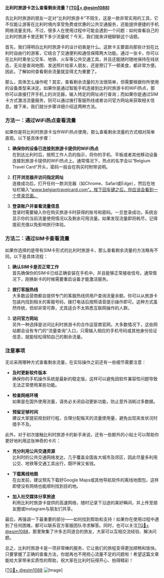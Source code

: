 **比利时旅游卡怎么查看剩余流量？[[TG💪+ @esim1088](https://t.me/s/esim1088)]**

去比利时旅游的朋友一定对“比利时旅游卡”不陌生，这是一款非常实用的工具，它不仅能让游客在比利时境内享受免费或优惠的公共交通服务，还能提供便捷的手机网络流量支持。不过，很多人在使用过程中可能会遇到一个问题：如何查看自己的比利时旅游卡里还剩下多少流量呢？今天，我们就来详细聊聊这个话题。

首先，我们得明白比利时旅游卡的设计初衷是什么。这款卡主要面向那些计划在比利时自由行的游客，它结合了交通便利和通信保障两大功能。通过一张卡，你可以在比利时乘坐公交车、地铁、火车等公共交通工具，并且还能随时随地保持在线状态，无论是查询地图、发送照片给家人朋友，还是预订下一顿美食，都非常方便。因此，了解如何查看剩余流量就显得尤为重要了。

那么，具体怎么操作呢？其实，查看剩余流量的方法很简单，但需要根据你所使用的设备类型来决定。如果你是通过智能手机连接到比利时旅游卡的WiFi热点，那你可以直接打开手机上的浏览器，输入特定的网址进行查询；而如果你是通过SIM卡方式激活流量服务，则可以通过拨打客服热线或者访问官方网站来获取相关信息。接下来，我们就分步骤详细介绍这两种方法。

### 方法一：通过WiFi热点查看流量

如果你是将比利时旅游卡当作WiFi热点使用，那么查看剩余流量的方式相对简单直观。以下是具体步骤：

1. **确保你的设备已连接到旅游卡提供的WiFi热点**  
   在到达比利时后，按照工作人员的指示，将你的手机、平板或者其他移动设备连接到旅游卡提供的WiFi热点上。通常情况下，热点的名字会以“Belgium Travel Card”开头，密码一般会在购买时附带说明。

2. **打开浏览器并访问指定网址**  
   连接成功后，打开任何一款浏览器（如Chrome、Safari或Edge），然后在地址栏输入“www.belgiantravelcard.com”。按下回车键之后，你应该会看到一个登录页面。

3. **登录账户并查看流量信息**  
   登录时需要输入你在购买旅游卡时获得的账号和密码。一旦登录成功，系统会显示你的当前流量使用情况以及剩余可用流量。如果发现流量即将耗尽，记得提前充值以免影响旅行体验。

### 方法二：通过SIM卡查看流量

如果你选择的是带有SIM卡形式的比利时旅游卡，那么查看剩余流量的方法略有不同。以下是具体流程：

1. **确认SIM卡是否正常工作**  
   首先确保你的SIM卡已经正确安装在手机中，并且能够正常接收信号。通常情况下，刚换新卡的时候需要重启设备才能激活服务。

2. **拨打客服热线**  
   大多数运营商都会提供专门的客服热线供用户查询流量余额。你可以从旅游卡包装内找到相关的客服号码，拨打电话后按照语音提示操作即可。这种方式虽然传统，但却非常可靠，尤其适合不太熟悉互联网操作的人群。

3. **访问官方网站**  
   另外一种选择是访问比利时旅游卡的合作运营商官网。大多数情况下，这些网站都会设有专门的“流量查询”入口，只需输入相应的手机号码或其他身份验证信息，就能轻松得知自己的剩余流量。

### 注意事项

无论采用哪种方式查看剩余流量，在实际操作之前还有一些细节需要注意：

- **及时更新软件版本**  
  确保你的手机操作系统是最新的稳定版，这样可以避免因软件兼容性问题导致无法正常使用某些功能。
  
- **检查网络环境**  
  如果是在国外使用流量，请务必关闭自动更新功能，防止意外消耗过多数据。

- **预留足够时间**  
  建议大家提前规划好行程，合理分配每天的流量使用量，避免出现突发状况时措手不及。

此外，对于初次接触比利时旅游卡的新手来说，还有一些额外的小贴士可以帮助你更好地利用这张神奇的卡片：

- **充分利用公共交通资源**  
  比利时的公共交通网络发达，几乎覆盖全国各大城市及郊区，因此尽量多利用公交、地铁等交通工具出行，既环保又省钱。

- **下载离线地图**  
  在出发前，建议预先下载好Google Maps或其他导航软件的离线地图包，这样即使没有网络也能顺利找到目的地。

- **加入社交媒体分享旅途**  
  利用比利时旅游卡提供的高速网络，随时记录下沿途的美好瞬间，并上传至朋友圈或Instagram与朋友们共享。

最后，再强调一下最重要的部分——如何找到帮助和支持！如果你在使用过程中遇到了任何困难，都可以联系官方客服团队寻求解答。同时，也可以关注[TG💪+ @esim1088](https://t.me/s/esim1088)，那里聚集了许多志同道合的旅友，大家可以互相交流经验、解决问题。

总之，比利时旅游卡是一项非常棒的服务，它让我们的旅程变得更加顺畅和愉快。只要掌握了正确的查看方法，你就再也不用担心流量不足的问题啦！希望这篇文章能给大家带来实质性的帮助，祝大家在比利时玩得开心、拍得精彩！

[[TG💪+ @esim1088](https://t.me/s/esim1088) ![Image](https://i.postimg.cc/4NQfJmqS/Snipaste-2025-05-13-00-14-12.png)]